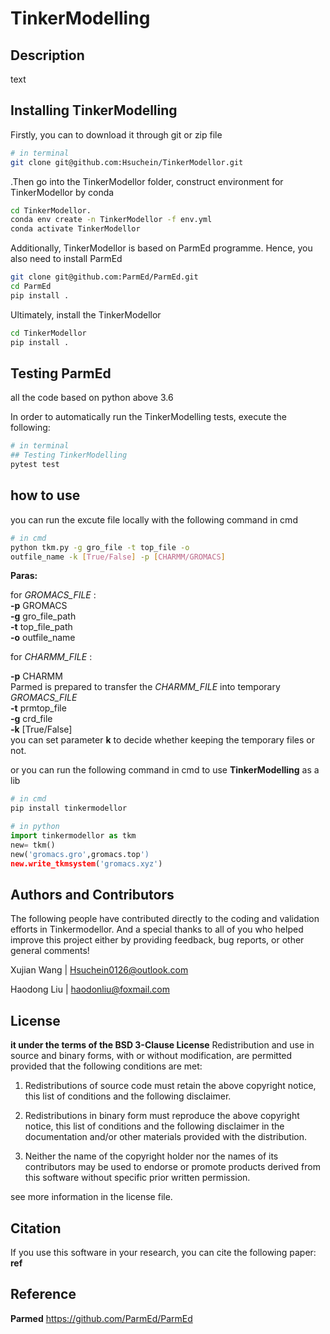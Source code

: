 # TinkerModelling

## Description

text

## Installing TinkerModelling

Firstly, you can to download it through git or zip file
``` sh
# in terminal
git clone git@github.com:Hsuchein/TinkerModellor.git
```
.Then go into the TinkerModellor folder, construct environment for TinkerModellor by conda
``` sh
cd TinkerModellor.
conda env create -n TinkerModellor -f env.yml
conda activate TinkerModellor
```

Additionally, TinkerModellor is based on ParmEd programme. Hence, you also need to install ParmEd
``` sh
git clone git@github.com:ParmEd/ParmEd.git
cd ParmEd
pip install .
```
Ultimately, install the TinkerModellor
``` sh
cd TinkerModellor
pip install .
```

## Testing ParmEd

all the code based on python above 3.6

In order to automatically run the TinkerModelling tests, execute the following:

``` sh
# in terminal
## Testing TinkerModelling
pytest test
```

## how to use

you can run the excute file locally with the following command in cmd

```sh
# in cmd
python tkm.py -g gro_file -t top_file -o 
outfile_name -k [True/False] -p [CHARMM/GROMACS]
```

**Paras:**  

for *GROMACS_FILE* :  
**-p** GROMACS  
**-g** gro_file_path  
**-t** top_file_path  
**-o** outfile_name

for *CHARMM_FILE* :  

**-p** CHARMM  
Parmed is prepared to transfer the *CHARMM_FILE* into temporary *GROMACS_FILE*  
**-t** prmtop_file  
**-g** crd_file  
**-k** [True/False]  
you can set parameter **k** to decide whether keeping the temporary files or not.  

or you can run the following command in cmd to use **TinkerModelling** as a lib

``` sh
# in cmd
pip install tinkermodellor
```

``` python
# in python
import tinkermodellor as tkm
new= tkm()
new('gromacs.gro',gromacs.top')
new.write_tkmsystem('gromacs.xyz')
```

## Authors and Contributors

The following people have contributed directly to the coding and validation efforts in Tinkermodellor. And a special thanks to all of you who helped improve this project either by providing feedback, bug reports, or other general comments!

Xujian Wang |   <Hsuchein0126@outlook.com>

Haodong Liu |   <haodonliu@foxmail.com>

## License

**it under the terms of the BSD 3-Clause License** Redistribution and use in source and binary forms, with or without modification, are permitted provided that the
following conditions are met:

1. Redistributions of source code must retain the above copyright notice, this list of conditions and the following
disclaimer.

2. Redistributions in binary form must reproduce the above copyright notice, this list of conditions and the following
disclaimer in the documentation and/or other materials provided with the distribution.

3. Neither the name of the copyright holder nor the names of its contributors may be used to endorse or promote
products derived from this software without specific prior written permission.

see more information in the license file.

## Citation

If you use this software in your research, you can cite the following paper:  
**ref**

## Reference

**Parmed**  <https://github.com/ParmEd/ParmEd>
